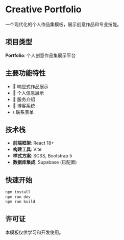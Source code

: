 # Creative Portfolio

一个现代化的个人作品集模板，展示创意作品和专业技能。

## 项目类型

**Portfolio**: 个人创意作品集展示平台

## 主要功能特性

- 🎨 响应式作品展示
- 👤 个人信息展示 
- 💼 服务介绍
- 📝 博客系统
- 📞 联系表单

## 技术栈

- **前端框架**: React 18+
- **构建工具**: Vite  
- **样式方案**: SCSS, Bootstrap 5
- **数据库集成**: Supabase (已配置)

## 快速开始

```bash
npm install
npm run dev
npm run build
```

## 许可证

本模板仅供学习和开发使用。
